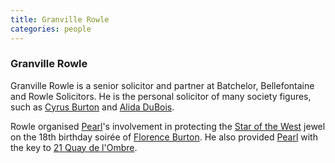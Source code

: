 ```yaml
---
title: Granville Rowle
categories: people
---
```


### Granville Rowle

Granville Rowle is a senior solicitor and partner at Batchelor, Bellefontaine and Rowle Solicitors. He is the personal solicitor of many society figures, such as [Cyrus Burton](CyrusBurton) and [Alida DuBois](AlidaDuBois).

Rowle organised [Pearl](PearlLeRoux)'s involvement in protecting the [Star of the West](StaroftheWest) jewel on the 18th birthday soirée of [Florence Burton](FlorenceBurton). He also provided [Pearl](PearlLeRoux) with the key to [21 Quay de l'Ombre](QuaydelOmbre).

